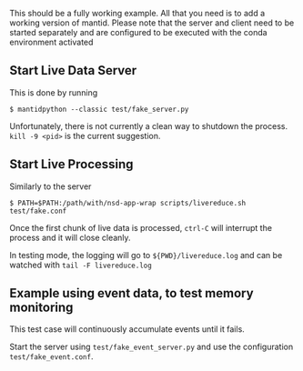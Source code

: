 This should be a fully working example. All that you need is to add a
working version of mantid. Please note that the server and client need
to be started separately and are configured to be executed with the
conda environment activated

Start Live Data Server
----------------------

This is done by running
```
$ mantidpython --classic test/fake_server.py
```
Unfortunately, there is not currently a clean way to shutdown the
process. `kill -9 <pid>` is the current suggestion.

Start Live Processing
---------------------

Similarly to the server
```
$ PATH=$PATH:/path/with/nsd-app-wrap scripts/livereduce.sh test/fake.conf
```
Once the first chunk of live data is processed, `ctrl-C` will
interrupt the process and it will close cleanly.

In testing mode, the logging will go to `${PWD}/livereduce.log` and can be watched with `tail -F livereduce.log`


Example using event data, to test memory monitoring
----------------------------------------------------

This test case will continuously accumulate events until it fails.

Start the server using `test/fake_event_server.py` and use the configuration `test/fake_event.conf`.
